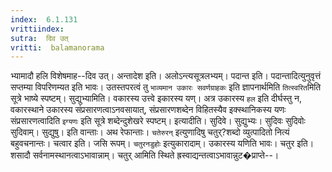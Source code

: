 ```yaml
---
index:  6.1.131
vrittiindex: 
sutra:  दिव उत्
vritti:  balamanorama 
---
```


भ्यामादौ हलि विशेषमाह--दिव उत्। अन्तादेश इति। अलोऽन्त्यसूत्रलभ्यम्। पदान्त इति। पदान्तादित्युनुवृत्तं सप्तम्या विपरिणम्यत इति भावः। उतस्तपरत्वं तु `भाव्यमान उकारः सवर्णग्राहकः` इति ज्ञापनार्थमिति `तित्स्वरित`मिति सूत्रे भाष्ये स्पष्टम्। सुद्युभ्यामिति। वकारस्य उत्त्वे इकारस्य यण्। अत्र उकारस्य `हल` इति दीर्घस्तु न, वकारस्थाने उकारस्य संप्रसारणत्वाऽनवसायात्, संप्रसारणशब्देन विहितस्यैव इक्स्थानिकस्य यणः संप्रसारणत्वादिति `इग्यणः` इति सूत्रे शब्देन्दुशेखरे स्पष्टम्। इत्यादीति। सुदिवे। सुद्युभ्यः। सुदिवः सुदिवोः सुदिवाम्। सुद्युषु। इति वान्ताः। अथ रेफान्ताः। `चतेरुरन्` इत्युणादिषु चतुर्?शब्दो व्युत्पादितो नित्यं बहुवचनान्तः। चत्वार इति। जसि रूपम्। `चतुरनडुहोः` इत्युकारादाम्। उकारस्य यणिति भावः। चतुर इति। शसादौ सर्वनामस्थानत्वाऽभावान्नाम्। चतुर् आमिति स्थिते ह्रस्वाद्यन्तत्वाऽभावान्नुट�प्राप्ते--।

